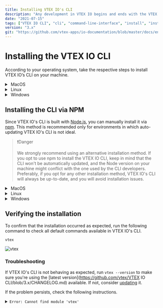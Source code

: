 ```yaml
---
title: Installing VTEX IO's CLI
description: "Any development in VTEX IO begins and ends with the VTEX IO CLI, our CLI (Command Line Interface). Learn now how to install it in your terminal."
date: "2021-07-15"
tags: ["VTEX IO CLI", "cli", "command-line-interface", "install", "installation"]
version: "3.x"
git: "https://github.com/vtex-apps/io-documentation/blob/master/docs/en/Recipes/development/vtex-io-cli-install.md"
---
```


# Installing the VTEX IO CLI

According to your operating system, take the respective steps to install VTEX IO’s CLI on your machine.

<details>
  <summary><span class="fa fa-apple">&nbsp;</span>MacOS</summary>
<br>
  
  
<li><strong>Brew</strong></li>

  
  1. Install **Homebrew** by following the instructions on [**Homebrew website**](https://brew.sh/index).

  ![brew](https://files.readme.io/7a812a5-Screen_Shot_2021-04-20_at_19.49.25.png)

  2. Then, install **VTEX IO'S CLI** by running the following command.

  ```sh
  brew tap vtex/vtex
  brew install vtex
  ```

<br>
</details>

<details>
  <summary><span class="fa fa-linux">&nbsp;</span>Linux</summary>
<br>

- **Tarball**
  
  >⚠️ Caution
  > 
  > Before the installation, check if you have the [curl](https://curl.se/) command-line tool and library installed on your machine.

  Open the terminal and run the following command to install the VTEX IO CLI.

  ```sh
  curl -L https://vtex.io/vtexcli/install | sh
  ```

<br>
</details>

<details>
  <summary><span class="fa fa-windows">&nbsp;</span>Windows</summary>
<br>

- **Installer for Windows**
  
1. Download the appropriate installer for your Windows system ([64-bit installer](https://vtex.io/vtexcli/install/win-x64); [32-bit installer](https://vtex.io/vtexcli/install/win-x32)).
2. Open the downloaded file and follow the instructions to finish the installation process.

<br>
</details>

## Installing the CLI via NPM

Since VTEX IO's CLI is built with [Node.js](https://nodejs.org/en/), you can manually install it via [npm](https://www.npmjs.com/package/vtex). This method is recommended only for environments in which auto-updating VTEX IO's CLI is not ideal.

>❗️Danger
> 
> We strongly recommend using an alternative installation method. If you opt to use npm to install the VTEX IO CLI, keep in mind that the CLI won't be automatically updated, and the Node version on your machine might conflict with the one used by the CLI developers. Preferably, if you opt for any other installation method, VTEX IO's CLI will always be up-to-date, and you will avoid installation issues.

<details>
  <summary><span class="fa fa-apple">&nbsp;</span>MacOS</summary>
  <br>

  1. Install **Homebrew** by following the instructions on [**Homebrew website**](https://brew.sh/index).

  ![brew](https://files.readme.io/7a812a5-Screen_Shot_2021-04-20_at_19.49.25.png)

  2. Install **Node.js** via Homebrew by running the following command.

  ```sh
  brew install node
  ```

  3. Then, install **Yarn**.
  
  ```sh
  brew install yarn
  ```

  4. Finally, install the **VTEX IO CLI**.

  ```sh
  yarn global add vtex
  ```
  
<br>
</details>

<details>
  <summary><span class="fa fa-linux">&nbsp;</span>Linux</summary>
<br>

  1. Install **Node.js** by running the following command.
   
  ```sh
  sudo apt install nodejs
  ```

  2. Install **Yarn** by following the [Yarn installation](https://classic.yarnpkg.com/en/docs/install#gentoo-stable) for Linux.
  3. Install the **VTEX IO CLI** by running the following command.

  ```sh
  sudo yarn global add vtex
  ```

<br>
</details>

<details>
  <summary><span class="fa fa-windows">&nbsp;</span>Windows</summary>
<br>

  1. Download and install [**Node.js**](https://nodejs.org/pt-br/download/).
  2. Download and install [**Yarn**](https://classic.yarnpkg.com/en/docs/getting-started).
  3. Open the terminal.
  4. Install the **VTEX IO CLI** by running the following command.

  ```sh
  yarn global add vtex
  ```

<br>
</details>
 

## Verifying the installation

To confirm that the installation occurred as expected, run the following command to check all default commands available in VTEX IO's CLI.

```sh
vtex
```

![vtex](https://raw.githubusercontent.com/vtex-apps/io-documentation/master/docs/en/Recipes/development/Media/vtex-command.png)

### Troubleshooting

If VTEX IO's CLI is not behaving as expected, run `vtex --version` to make sure you're using the [latest version](https://github.com/vtex/VTEX IO CLI/blob/3.x/CHANGELOG.md) available. If not, consider [updating](https://developers.vtex.com/vtex-developer-docs/docs/vtex-io-documentation-vtex-io-cli-update) it.

If the problem persists, check the following instructions.

<details>
  <summary><code>Error: Cannot find module 'vtex'</code></summary>
  <br>

This error is related to [plugins](https://developers.vtex.com/vtex-developer-docs/docs/vtex-io-documentation-vtex-io-vtex-io-cli-plugins) detached from the VTEX IO's CLI base code. 

Even though plugins are decoupled from VTEX IO's CLI, they rely on the CLI functionalities. Therefore, this error signalizes that these plugins are failing to access VTEX IO's CLI functionalities.

To solve this problem, you will need to create a [symlink](https://en.wikipedia.org/wiki/Symbolic_link) from `{vtex-folder}/node_modules/vtex` to `{vtex-folder}/`.

According to your operating system, run the following command in the terminal to create a symlink:

- <span class="fa fa-apple">&nbsp;</span> MacOS

  ```
  ln -s /usr/local/Cellar/vtex/2.119.2/libexec /usr/local/Cellar/vtex/2.119.2/libexec/node_modules/vtex
  ```
- <span class="fa fa-linux">&nbsp;</span>Linux
  
  ```
  ln -s /usr/local/lib/vtex /usr/local/lib/vtex/node_modules/vtex
  ```

  
If the error persists, don't hesitate to [open a support ticket](https://help-tickets.vtex.com/smartlink/sso/login/zendesk).

